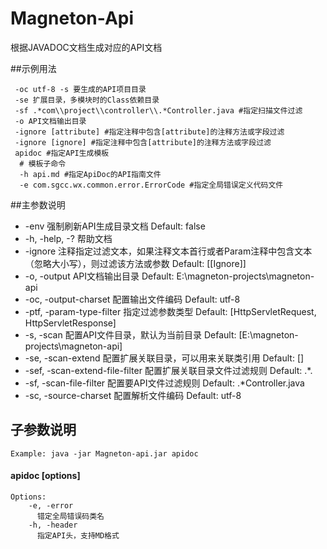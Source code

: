 # Magneton-Api
根据JAVADOC文档生成对应的API文档

##示例用法
```
 -oc utf-8 -s 要生成的API项目目录
 -se 扩展目录，多模块时的Class依赖目录
 -sf .*com\\project\\controller\\.*Controller.java #指定扫描文件过滤
 -o API文档输出目录
 -ignore [attribute] #指定注释中包含[attribute]的注释方法或字段过滤
 -ignore [ignore] #指定注释中包含[attribute]的注释方法或字段过滤
 apidoc #指定API生成模板
  # 模板子命令
  -h api.md #指定ApiDoc的API指南文件
  -e com.sgcc.wx.common.error.ErrorCode #指定全局错误定义代码文件
```

##主参数说明
   - -env
      强制刷新API生成目录文档
      Default: false
   - -h, -help, -?
      帮助文档
   - -ignore
      注释指定过滤文本，如果注释文本首行或者Param注释中包含文本（忽略大小写），则过滤该方法或参数
      Default: [[Ignore]]
   - -o, -output
      API文档输出目录
      Default: E:\magneton-projects\magneton-api
   - -oc, -output-charset
      配置输出文件编码
      Default: utf-8
   - -ptf, -param-type-filter
      指定过滤参数类型
      Default: [HttpServletRequest, HttpServletResponse]
   - -s, -scan
      配置API文件目录，默认为当前目录
      Default: [E:\magneton-projects\magneton-api]
   - -se, -scan-extend
      配置扩展关联目录，可以用来关联类引用
      Default: []
   - -sef, -scan-extend-file-filter
      配置扩展关联目录文件过滤规则
      Default: .*.
   - -sf, -scan-file-filter
      配置要API文件过滤规则
      Default: .*Controller\.java
   - -sc, -source-charset
      配置解析文件编码
      Default: utf-8
      
## 子参数说明
  `Example: java -jar Magneton-api.jar apidoc`
#### apidoc [options]
  ```
  Options:
      -e, -error
        错定全局错误码类名
      -h, -header
        指定API头，支持MD格式
  ```